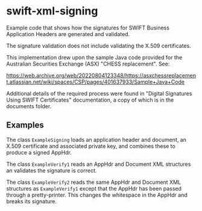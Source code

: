 # swift-xml-signing

Example code that shows how the signatures for SWIFT Business Application Headers are generated and validated.

The signature validation does not include validating the X.509 certificates.

This implementation drew upon the sample Java code provided for the Australian Securities Exchange (ASX) "CHESS replacement". See:

https://web.archive.org/web/20220804123348/https://asxchessreplacement.atlassian.net/wiki/spaces/CSP/pages/401637933/Sample+Java+Code

Additional details of the required process were found in "Digital Signatures Using SWIFT Certificates" documentation, a copy of which is in the documents folder.

## Examples

The class `ExampleSigning` loads an application header and document, an X.509 certificate and associated private key, and combines these to produce a signed AppHdr.

The class `ExampleVerify1` reads an AppHdr and Document XML structures an validates the signature is correct.

The class `ExampleVerify2` reads the same AppHdr and Document XML structures as `ExampleVerify1` except that the AppHdr has been passed through a pretty-printer. This changes the whitespace in the AppHdr and breaks its signature.
